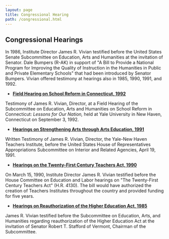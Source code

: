 ```yaml
---
layout: page
title: Congressional Hearing
path: /congressional.html
---
```


<h2 class="page-title">Congressional Hearings </h2>

In 1986, Institute Director James R. Vivian testified before the
United States Senate Subcommittee on Education, Arts and Humanities at
the invitation of Senator. Dale Bumpers (R-AK) in support of "A Bill to
Provide a National Program for Improving the Quality of Instruction in
the Humanities in Public and Private Elementary Schools" that had been introduced by
Senator Bumpers. Vivian offered testimony at hearings also in 1985, 1990,
1991, and 1992.

<div class="col-sm-12 hearing left-panel">

**<ul><li><p class="px-2"><a href="/pdfs/senate-edu-arts-humanities-labor-sept92.pdf" target="_blank">Field Hearing on School Reform in Connecticut, 1992</a></p></li></ul>**

Testimony of James R. Vivian, Director, at a Field Hearing of the
Subcommittee on Education, Arts and Humanities on School Reform in
Connecticut: <i>Lessons for Our Nation,</i> held at Yale University in New Haven, Connecticut on September 3, 1992.

**<ul><li><p class="px-2"><a href="/pdfs/house-arts-appropriations-interior-mar91.pdf" target="_blank">Hearings on Strengthening Arts through Arts Education, 1991</a></p></li></ul>**

Written Testimony of James R. Vivian, Director, the Yale-New Haven
Teachers Institute, before the United States House of Representatives
Appropriations Subcommittee on Interior and Related Agencies, April
19, 1991.

**<ul><li><p class="px-2"><a href="/pdfs/house-edu-labor-mar90.pdf" target="_blank">Hearings on the Twenty-First Century Teachers Act, 1990</a></p></li></ul>**

On March 15, 1990, Institute Director James R. Vivian testified
before the House Committee on Education and Labor hearings on "The
Twenty-First Century Teachers Act" (H.R. 4130). The bill would have
authorized the creation of Teachers Institutes throughout the country
and provided funding for five years.

**<ul><li><p class="px-2"><a href="/pdfs/senate-edu-arts-humanities-oct85.pdf" target="_blank">Hearings on Reauthorization of the Higher Education Act, 1985</a></p></li></ul>**

James R. Vivian testified before the Subcommittee on Education,
Arts, and Humanities regarding reauthorization of the Higher Education
Act at the invitation of Senator Robert T. Stafford of Vermont, Chairman
of the Subcommittee.

</div>
